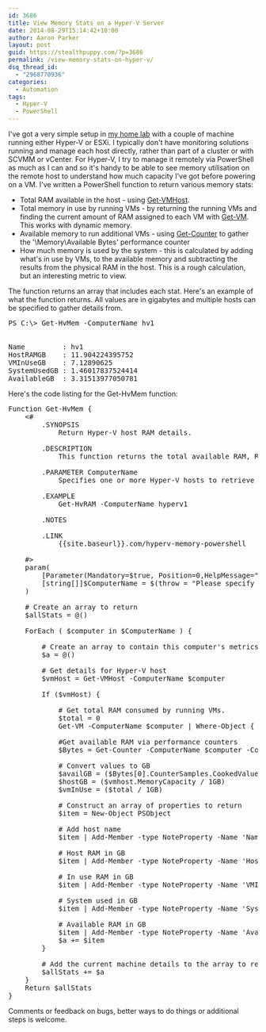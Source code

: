 ```yaml
---
id: 3686
title: View Memory Stats on a Hyper-V Server
date: 2014-08-29T15:14:42+10:00
author: Aaron Parker
layout: post
guid: https://stealthpuppy.com/?p=3686
permalink: /view-memory-stats-on-hyper-v/
dsq_thread_id:
  - "2968770936"
categories:
  - Automation
tags:
  - Hyper-V
  - PowerShell
---
```

I've got a very simple setup in [my home lab]({{site.baseurl}}/lab-server-to-run-esxi-hyper-v/) with a couple of machine running either Hyper-V or ESXi. I typically don't have monitoring solutions running and manage each host directly, rather than part of a cluster or with SCVMM or vCenter. For Hyper-V, I try to manage it remotely via PowerShell as much as I can and so it's handy to be able to see memory utilisation on the remote host to understand how much capacity I've got before powering on a VM. I've written a PowerShell function to return various memory stats:

  * Total RAM available in the host - using [Get-VMHost](http://go.microsoft.com/fwlink/?LinkID=306853).
  * Total memory in use by running VMs - by returning the running VMs and finding the current amount of RAM assigned to each VM with [Get-VM](http://go.microsoft.com/fwlink/?LinkID=306845). This works with dynamic memory.
  * Available memory to run additional VMs - using [Get-Counter](http://go.microsoft.com/fwlink/p/?linkid=289625) to gather the '\Memory\Available Bytes' performance counter
  * How much memory is used by the system - this is calculated by adding what's in use by VMs, to the available memory and subtracting the results from the physical RAM in the host. This is a rough calculation, but an interesting metric to view.

The function returns an array that includes each stat. Here's an example of what the function returns. All values are in gigabytes and multiple hosts can be specified to gather details from.

<pre class="striped:false nums:false nums-toggle:false wrap-toggle:false plain:false plain-toggle:false show-plain-default:true lang:ps highlight:0 decode:true ">PS C:\&gt; Get-HvMem -ComputerName hv1


Name         : hv1
HostRAMGB    : 11.904224395752
VMInUseGB    : 7.12890625
SystemUsedGB : 1.46017837524414
AvailableGB  : 3.31513977050781</pre>

Here's the code listing for the Get-HvMem function:

<pre class="lang:ps decode:true " title="Get-HvMem - get memory stats from Hyper-V">Function Get-HvMem {
    &lt;#
        .SYNOPSIS
            Return Hyper-V host RAM details.
 
        .DESCRIPTION
            This function returns the total available RAM, RAM in use by VMs and the available RAM on a Hyper-V host.
 
        .PARAMETER ComputerName
            Specifies one or more Hyper-V hosts to retrieve stats from.
 
        .EXAMPLE
            Get-HvRAM -ComputerName hyperv1

        .NOTES
 
        .LINK
            {{site.baseurl}}.com/hyperv-memory-powershell
 
    #&gt;
    param(
        [Parameter(Mandatory=$true, Position=0,HelpMessage="Hyper-V host.")]
        [string[]]$ComputerName = $(throw = "Please specify a remote Hyper-V host to gather memory details from.")
    )

    # Create an array to return
    $allStats = @()

    ForEach ( $computer in $ComputerName ) {

        # Create an array to contain this computer's metrics
        $a = @()

        # Get details for Hyper-V host
        $vmHost = Get-VMHost -ComputerName $computer

        If ($vmHost) {

            # Get total RAM consumed by running VMs.
            $total = 0
            Get-VM -ComputerName $computer | Where-Object { $_.State -eq "Running" } | Select-Object Name, MemoryAssigned | ForEach-Object { $total = $total + $_.MemoryAssigned }

            #Get available RAM via performance counters
            $Bytes = Get-Counter -ComputerName $computer -Counter "\Memory\Available Bytes"

            # Convert values to GB
            $availGB = ($Bytes[0].CounterSamples.CookedValue / 1GB)
            $hostGB = ($vmhost.MemoryCapacity / 1GB)
            $vmInUse = ($total / 1GB)

            # Construct an array of properties to return
            $item = New-Object PSObject

            # Add host name
            $item | Add-Member -type NoteProperty -Name 'Name' -Value $vmHost.Name

            # Host RAM in GB
            $item | Add-Member -type NoteProperty -Name 'HostRAMGB' -Value $hostGB

            # In use RAM in GB
            $item | Add-Member -type NoteProperty -Name 'VMInUseGB' -Value $vmInUse

            # System used in GB
            $item | Add-Member -type NoteProperty -Name 'SystemUsedGB' -Value ($hostGB - ($vmInUse + $availGB))

            # Available RAM in GB
            $item | Add-Member -type NoteProperty -Name 'AvailableGB' -Value $availGB
            $a += $item    
        }

        # Add the current machine details to the array to return
        $allStats += $a
    }
    Return $allStats
}</pre>

Comments or feedback on bugs, better ways to do things or additional steps is welcome.